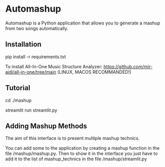 # Automashup

Automashup is a Python application that allows you to generate a mashup from two songs automatically.

## Installation

pip install -r requirements.txt

To install All-In-One Music Structure Analyzer: https://github.com/mir-aidj/all-in-one/tree/main (LINUX, MACOS RECOMMANDED!)

## Tutorial

cd ./mashup

streamlit run streamlit.py

## Adding Mashup Methods

The aim of this interface is to present multiple mashup technics.

You can add some to the application by creating a mashup function in the file /mashup/mashup.py. Then to show it in the interface you just have to add it to the list of mashup_technics in the file /mashup/streamlit.py
